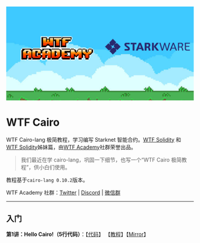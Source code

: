 ![](./img/wtfcairo_banner.png)
# WTF Cairo
WTF Cairo-lang 极简教程，学习编写 Starknet 智能合约。[WTF Solidity](https://github.com/AmazingAng/WTFSolidity) 和 [WTF Solidity](https://github.com/AmazingAng/WTFSolidity)姊妹篇，由[WTF Academy](https://wtf.academy)社群荣誉出品。
 
> 我们最近在学 cairo-lang，巩固一下细节，也写一个“WTF Cairo 极简教程”，供小白们使用。

教程基于`cairo-lang 0.10.2`版本。

WTF Academy 社群：[Twitter](https://twitter.com/wtfacademy_) | [Discord](https://discord.gg/5akcruXrsk) | [微信群](https://docs.google.com/forms/d/e/1FAIpQLSe4KGT8Sh6sJ7hedQRuIYirOoZK_85miz3dw7vA1-YjodgJ-A/viewform)

---

## 入门
**第1讲：Hello Cairo!（5行代码）**：【[代码](https://github.com/WTFAcademy/WTF-Cairo/blob/main/01_HelloCairo)】 【[教程](https://github.com/WTFAcademy/WTF-Cairo/blob/main/01_HelloCairo/readme.md)】【[Mirror](https://mirror.xyz/ninjak.eth/NvRSwkL0vPFtnTSDw10i_mCFt5eLpViNgS6y7fa_GcU)】
